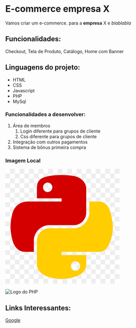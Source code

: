 # E-commerce empresa X

Vamos criar um e-commerce. para a **empresa** X e _blablabla_

## Funcionalidades:

Checkout, Tela de Produto, Catálogo, Home com Banner


## Linguagens do projeto:

* HTML
* CSS
* Javascript
* PHP 
* MySql

### Funcionalidades a desenvolver:

1. Área de membros
    1. Login diferente para grupos de cliente
    2. Css diferente para grupos de cliente
2. Integração com outros pagamentos
3. Sistema de bônus primeira compra

### Imagem Local

![Logo do Python](img/python.png)

![Logo do PHP](https://upload.wikimedia.org/wikipedia/commons/thumb/2/27/PHP-logo.svg/711px-PHP-logo.svg.png)

## Links Interessantes:

[Google](https://www.google.com)